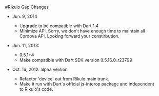 #Rikulo Gap Changes

* Jun. 9, 2014

    * Upgrade to be compatible with Dart 1.4
    * Minimize API. Sorry, we don't have enough time to maintain all Cordova API. Looking forward your constirbution.

* Jun. 11, 2013: 

    * 0.5.1+4
    * Make compatible with Dart SDK version 0.5.16.0_r23799  

* Oct. 16, 2012: alpha version

   * Refactor 'device' out from Rikulo main trunk.
   * Make it run with Dart's official js-interop package and independent to Rikulo's code.
